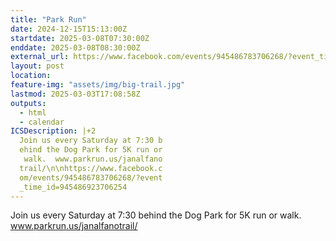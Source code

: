 ```yaml
---
title: "Park Run"
date: 2024-12-15T15:13:00Z
startdate: 2025-03-08T07:30:00Z
enddate: 2025-03-08T08:30:00Z
external_url: https://www.facebook.com/events/945486783706268/?event_time_id=945486923706254
layout: post
location: 
feature-img: "assets/img/big-trail.jpg"
lastmod: 2025-03-03T17:08:58Z
outputs:
  - html
  - calendar
ICSDescription: |+2
  Join us every Saturday at 7:30 b  ehind the Dog Park for 5K run or   walk.  www.parkrun.us/janalfano  trail/\n\nhttps://www.facebook.c  om/events/945486783706268/?event  _time_id=945486923706254
---
```


Join us every Saturday at 7&#58;30 behind the Dog Park for 5K run or walk.  www.parkrun.us/janalfanotrail/<br>
  <br>
  
